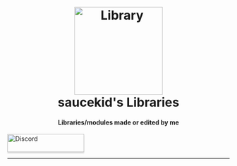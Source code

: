 
<h1 align="center">
  <br>
  <a href="https://i.imgur.com"><img src="https://i.imgur.com/hSahKwg.png" alt="Library" width="200"></a>
  <br>
  saucekid's Libraries 
  <br>
</h1>

<h4 align="center">Libraries/modules made or edited by me</h4>






<a href="https://lh3.googleusercontent.com" target="https://discord.gg/DnyxZRwQh3"><img src="https://lh3.googleusercontent.com/uCLKDv42IZhljyiBV4IJKnogSjjxYk3o08uohWOnQfGfT0PqlDHLZxsZM4XeNAsCyZHr78ycIryxhhmQdhyA3Em6fnS0h2h0iKsl1Nj6DvDTx8OZTVFtwvsgN-glFd4ZgVgNDSAy" alt="Discord" style="height: 41px !important;width: 174px !important;box-shadow: 0px 3px 2px 0px rgba(190, 190, 190, 0.5) !important;-webkit-box-shadow: 0px 3px 2px 0px rgba(190, 190, 190, 0.5) !important;" ></a>


---

